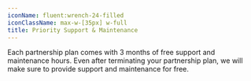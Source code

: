 ```yaml
---
iconName: fluent:wrench-24-filled
iconClassName: max-w-[35px] w-full
title: Priority Support & Maintenance
---
```


Each partnership plan comes with 3 months of free support and maintenance hours. Even after terminating your partnership plan, we will make sure to provide support and maintenance for free.